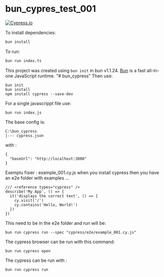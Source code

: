 # bun_cypres_test_001

[![Cypress.io](https://img.shields.io/badge/tested%20with-Cypress-04C38E.svg)](https://www.cypress.io/)

To install dependencies:

```bash
bun install
```

To run:

```bash
bun run index.ts
```

This project was created using `bun init` in bun v1.1.24. [Bun](https://bun.sh) is a fast all-in-one JavaScript runtime.
"# bun_cypress" 
Then use:
```
bun init
bun install
npm install cypress --save-dev
```
For a single javascrippt file use:
```
bun run index.js
```
The base config is:
```
C:\bun_cypress
|--- cypress.json
```
with :
```
{
  "baseUrl": "http://localhost:3000"
}
```
Exemplu fisier : example_001.cy.js when you install cypress then you have an e2e folder with examples ...

```
/// <reference types="cypress" />
describe('My App', () => {
  it('displays the correct text', () => {
    cy.visit('/')
    cy.contains('Hello, World!')
  })
})
```
This need to be in the e2e folder and run will be:
```
bun run cypress run --spec "cypress/e2e/example_001.cy.js"
```
The cypress browser can be run with this command:
```
bun run cypress open
```
The cypress can be run with :
```
bun run cypress run
```


